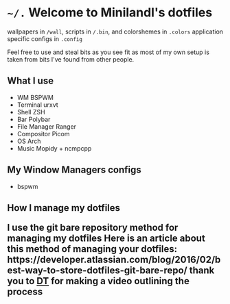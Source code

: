 <h1> <code>~/.</code> Welcome to Minilandl's dotfiles</h1>

<p align="left"> wallpapers in <code>/wall</code>, scripts in <code>/.bin</code>, and colorshemes in <code>.colors</code> application specific configs in <code>.config</code></p>

Feel free to use and steal bits as you see fit as most of my own setup is taken from bits I've found from other people.

<h2> What I use </h2>
<ul>
  <li>WM BSPWM</li>
  <li>Terminal urxvt</li>
  <li>Shell ZSH</li>
  <li>Bar Polybar</li>
  <li>File Manager Ranger</li>
  <li>Compositor Picom</li>
  <li>OS Arch</li>
  <li>Music Mopidy + ncmpcpp</li>
</ul> 
<h2> My Window Managers configs</h1>
<ul>
  <li>bspwm</li>
</ul> 
<h2>How I manage my dotfiles
<p align="left"> I use the git bare repository method for managing my dotfiles  Here is an article about this method of managing your dotfiles: https://developer.atlassian.com/blog/2016/02/best-way-to-store-dotfiles-git-bare-repo/ thank you to <a href="https://gitlab.com/dwt1/dotfiles/-/tree/master#license">DT</a> for making a video outlining the process</p>
